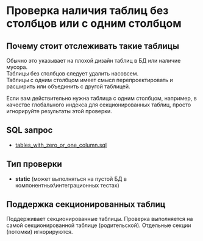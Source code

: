 # Проверка наличия таблиц без столбцов или с одним столбцом

## Почему стоит отслеживать такие таблицы

Обычно это указывает на плохой дизайн таблиц в БД или наличие мусора.  
Таблицы без столбцов следует удалить насовсем.  
Таблицы с одним столбцом имеет смысл перепроектировать и расширить или объединить с другой таблицей.

Если вам действительно нужна таблица с одним столбцом, например,
в качестве глобального индекса для секционированных таблиц, просто игнорируйте результаты этой проверки.

## SQL запрос

- [tables_with_zero_or_one_column.sql](https://github.com/mfvanek/pg-index-health-sql/blob/master/sql/tables_with_zero_or_one_column.sql)

## Тип проверки

- **static** (может выполняться на пустой БД в компонентных\интеграционных тестах)

## Поддержка секционированных таблиц

Поддерживает секционированные таблицы.
Проверка выполняется на самой секционированной таблице (родительской). Отдельные секции (потомки) игнорируются.
